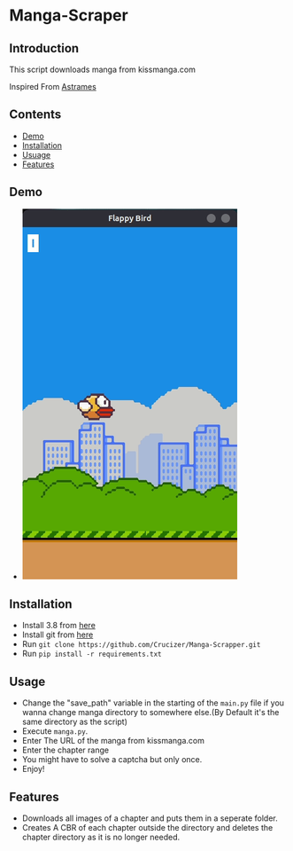 # Manga-Scraper

## Introduction
This script downloads manga from kissmanga.com

Inspired From [Astrames](https://github.com/Astrames/kissmanga-downloader)

## Contents
* [Demo](ttps://github.com/Crucizer/Manga-Scrapper/#Demo)
* [Installation](https://github.com/Crucizer/Manga-Scrapper/#Installation)
* [Usuage](https://github.com/Crucizer/Manga-Scrapper/#Usuage)
* [Features](https://github.com/Crucizer/Manga-Scrapper/#Features)

## Demo

* ![Manga Scraper Demo](demo.gif)

## Installation
* Install 3.8 from [here](https://www.python.org/downloads/release/python-382/)
* Install git from [here](https://git-scm.com/downloads)
* Run `git clone https://github.com/Crucizer/Manga-Scrapper.git`
* Run `pip install -r requirements.txt`

## Usage
* Change the "save_path" variable in the starting of the `main.py` file if you wanna change manga directory to somewhere else.(By Default it's the same directory as the script)
* Execute `manga.py`.
* Enter The URL of the manga from kissmanga.com
* Enter the chapter range
* You might have to solve a captcha but only once.
* Enjoy!

## Features

* Downloads all images of a chapter and puts them in a seperate folder.
* Creates A CBR of each chapter outside the directory and deletes the chapter directory as it is no longer needed.
